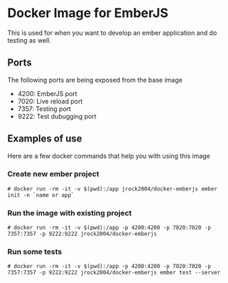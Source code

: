 # Docker Image for EmberJS

This is used for when you want to develop an ember application and do testing as well.

## Ports

The following ports are being exposed from the base image

- 4200: EmberJS port
- 7020: Live reload port
- 7357: Testing port
- 9222: Test dubugging port

## Examples of use
Here are a few docker commands that help you with using this image

### Create new ember project

```
# docker run -rm -it -v $(pwd):/app jrock2004/docker-emberjs ember init -n `name or app`
```

### Run the image with existing project

```
# docker run -rm -it -v $(pwd):/app -p 4200:4200 -p 7020:7020 -p 7357:7357 -p 9222:9222 jrock2004/docker-emberjs
```

### Run some tests

```
# docker run -rm -it -v $(pwd):/app -p 4200:4200 -p 7020:7020 -p 7357:7357 -p 9222:9222 jrock2004/docker-emberjs ember test --server
```